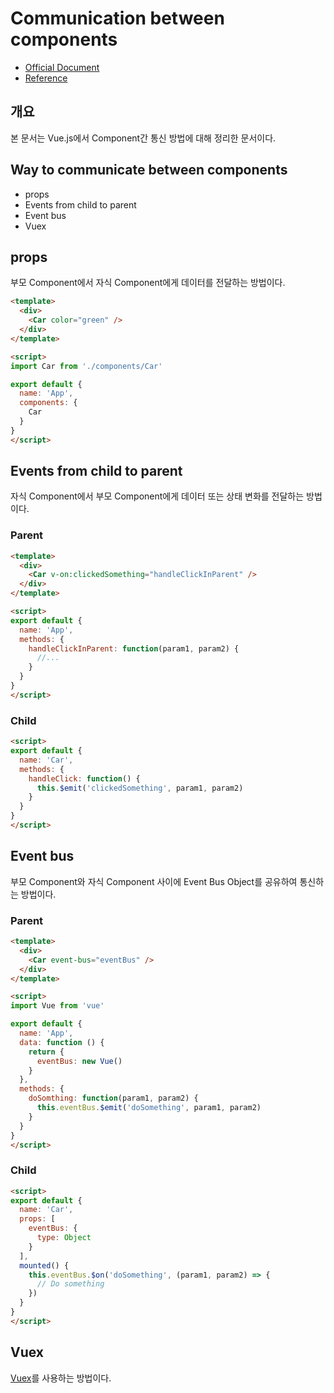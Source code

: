 # Communication between components
- [Official Document](https://vuejs.org/v2/guide/components.html)
- [Reference](https://flaviocopes.com/vue-components-communication/)

## 개요
본 문서는 Vue.js에서 Component간 통신 방법에 대해 정리한 문서이다.

## Way to communicate between components
- props
- Events from child to parent
- Event bus
- Vuex

## props
부모 Component에서 자식 Component에게 데이터를 전달하는 방법이다.

``` HTML
<template>
  <div>
    <Car color="green" />
  </div>
</template>

<script>
import Car from './components/Car'

export default {
  name: 'App',
  components: {
    Car
  }
}
</script>
```

## Events from child to parent
자식 Component에서 부모 Component에게 데이터 또는 상태 변화를 전달하는 방법이다.

### Parent

``` HTML
<template>
  <div>
    <Car v-on:clickedSomething="handleClickInParent" />
  </div>
</template>

<script>
export default {
  name: 'App',
  methods: {
    handleClickInParent: function(param1, param2) {
      //...
    }
  }
}
</script>
```

### Child

``` HTML
<script>
export default {
  name: 'Car',
  methods: {
    handleClick: function() {
      this.$emit('clickedSomething', param1, param2)
    }
  }
}
</script>
```

## Event bus
부모 Component와 자식 Component 사이에 Event Bus Object를 공유하여 통신하는 방법이다.

### Parent

``` HTML
<template>
  <div>
    <Car event-bus="eventBus" />
  </div>
</template>

<script>
import Vue from 'vue'

export default {
  name: 'App',
  data: function () {
    return {
      eventBus: new Vue()
    }
  },
  methods: {
    doSomthing: function(param1, param2) {
      this.eventBus.$emit('doSomething', param1, param2)
    }
  }
}
</script>
```

### Child

``` HTML
<script>
export default {
  name: 'Car',
  props: [
    eventBus: {
      type: Object
    }
  ],
  mounted() {
    this.eventBus.$on('doSomething', (param1, param2) => {
      // Do something
    })
  }
}
</script>
```

## Vuex
[Vuex](https://vuex.vuejs.org/)를 사용하는 방법이다.
